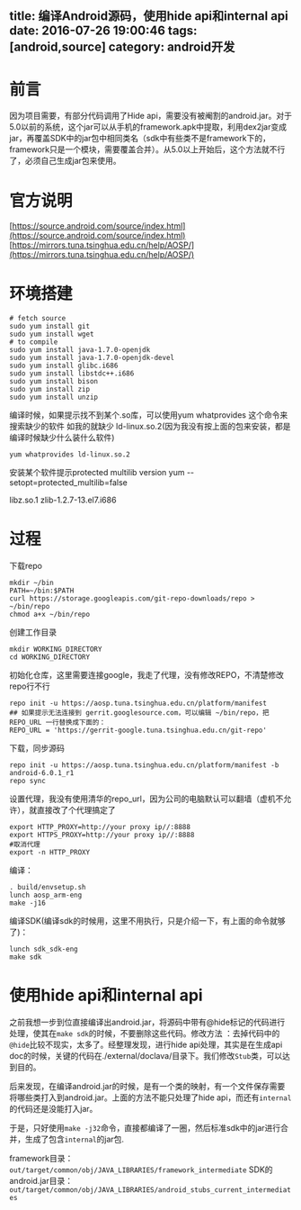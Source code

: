 title: 编译Android源码，使用hide api和internal api
date: 2016-07-26 19:00:46
tags: [android,source]
category: android开发
---
# 前言
因为项目需要，有部分代码调用了Hide api，需要没有被阉割的android.jar。对于5.0以前的系统，这个jar可以从手机的framework.apk中提取，利用dex2jar变成jar，再覆盖SDK中的jar包中相同类名（sdk中有些类不是framework下的，framework只是一个模块，需要覆盖合并）。从5.0以上开始后，这个方法就不行了，必须自己生成jar包来使用。

# 官方说明
[https://source.android.com/source/index.html](https://source.android.com/source/index.html)
[https://mirrors.tuna.tsinghua.edu.cn/help/AOSP/](https://mirrors.tuna.tsinghua.edu.cn/help/AOSP/)
<!-- more -->

# 环境搭建
```
# fetch source
sudo yum install git
sudo yum install wget
# to compile
sudo yum install java-1.7.0-openjdk
sudo yum install java-1.7.0-openjdk-devel
sudo yum install glibc.i686
sudo yum install libstdc++.i686
sudo yum install bison
sudo yum install zip
sudo yum install unzip

```

编译时候，如果提示找不到某个.so库，可以使用yum whatprovides 这个命令来搜索缺少的软件
如我的就缺少 ld-linux.so.2(因为我没有按上面的包来安装，都是编译时候缺少什么装什么软件)
```
yum whatprovides ld-linux.so.2
```

安装某个软件提示protected multilib version    yum --setopt=protected_multilib=false

libz.so.1 zlib-1.2.7-13.el7.i686


# 过程
下载repo
```
mkdir ~/bin
PATH=~/bin:$PATH
curl https://storage.googleapis.com/git-repo-downloads/repo > ~/bin/repo
chmod a+x ~/bin/repo
```

创建工作目录
```
mkdir WORKING_DIRECTORY
cd WORKING_DIRECTORY

```

初始化仓库，这里需要连接google，我走了代理，没有修改REPO，不清楚修改repo行不行
```
repo init -u https://aosp.tuna.tsinghua.edu.cn/platform/manifest
## 如果提示无法连接到 gerrit.googlesource.com，可以编辑 ~/bin/repo，把 REPO_URL 一行替换成下面的：
REPO_URL = 'https://gerrit-google.tuna.tsinghua.edu.cn/git-repo'
```

下载，同步源码
```
repo init -u https://aosp.tuna.tsinghua.edu.cn/platform/manifest -b android-6.0.1_r1
repo sync
```

设置代理，我没有使用清华的repo_url，因为公司的电脑默认可以翻墙（虚机不允许），就直接改了个代理搞定了
```
export HTTP_PROXY=http://your proxy ip//:8888
export HTTPS_PROXY=http://your proxy ip//:8888
#取消代理
export -n HTTP_PROXY
```


编译：
```
. build/envsetup.sh
lunch aosp_arm-eng
make -j16
```

编译SDK(编译sdk的时候用，这里不用执行，只是介绍一下，有上面的命令就够了)：
```
lunch sdk_sdk-eng
make sdk
```

# 使用hide api和internal api

之前我想一步到位直接编译出android.jar，将源码中带有@hide标记的代码进行处理，使其在`make sdk`的时候，不要删除这些代码。修改方法 ：去掉代码中的`@hide`比较不现实，太多了。经整理发现，进行hide api处理，其实是在生成api doc的时候，关键的代码在./external/doclava/目录下。我们修改`Stub`类，可以达到目的。

后来发现，在编译android.jar的时候，是有一个类的映射，有一个文件保存需要将哪些类打入到android.jar。上面的方法不能只处理了hide api，而还有`internal`的代码还是没能打入jar。

于是，只好使用`make -j32`命令，直接都编译了一圈，然后标准sdk中的jar进行合并，生成了包含`internal`的jar包.

framework目录：`out/target/common/obj/JAVA_LIBRARIES/framework_intermediate`
SDK的android.jar目录：`out/target/common/obj/JAVA_LIBRARIES/android_stubs_current_intermediates`